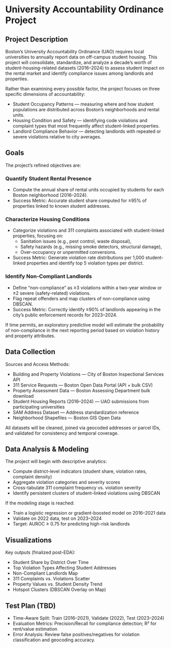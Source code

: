 # University Accountability Ordinance Project

## Project Description

Boston’s University Accountability Ordinance (UAO) requires local universities to annually report data on off-campus student housing. This project will consolidate, standardize, and analyze a decade’s worth of student-housing-related datasets (2016–2024) to assess student impact on the rental market and identify compliance issues among landlords and properties.

Rather than examining every possible factor, the project focuses on three specific dimensions of accountability:

- Student Occupancy Patterns — measuring where and how student populations are distributed across Boston’s neighborhoods and rental units.
- Housing Condition and Safety — identifying code violations and complaint types that most frequently affect student-linked properties.
- Landlord Compliance Behavior — detecting landlords with repeated or severe violations relative to city averages.

## Goals

The project’s refined objectives are:

### Quantify Student Rental Presence
- Compute the annual share of rental units occupied by students for each Boston neighborhood (2016–2024).
- Success Metric: Accurate student share computed for ≥95% of properties linked to known student addresses.

### Characterize Housing Conditions
- Categorize violations and 311 complaints associated with student-linked properties, focusing on:
  - Sanitation issues (e.g., pest control, waste disposal),
  - Safety hazards (e.g., missing smoke detectors, structural damage),
  - Over-occupancy or unpermitted conversions.
- Success Metric: Generate violation rate distributions per 1,000 student-linked properties and identify top 5 violation types per district.

### Identify Non-Compliant Landlords
- Define “non-compliance” as ≥3 violations within a two-year window or ≥2 severe (safety-related) violations.
- Flag repeat offenders and map clusters of non-compliance using DBSCAN.
- Success Metric: Correctly identify ≥90% of landlords appearing in the city’s public enforcement records for 2023–2024.

If time permits, an exploratory predictive model will estimate the probability of non-compliance in the next reporting period based on violation history and property attributes.

## Data Collection

Sources and Access Methods:

- Building and Property Violations — City of Boston Inspectional Services API
- 311 Service Requests — Boston Open Data Portal (API + bulk CSV)
- Property Assessment Data — Boston Assessing Department bulk download
- Student Housing Reports (2016–2024) — UAO submissions from participating universities
- SAM Address Dataset — Address standardization reference
- Neighborhood Shapefiles — Boston GIS Open Data

All datasets will be cleaned, joined via geocoded addresses or parcel IDs, and validated for consistency and temporal coverage.

## Data Analysis & Modeling

The project will begin with descriptive analytics:

- Compute district-level indicators (student share, violation rates, complaint density)
- Aggregate violation categories and severity scores
- Cross-tabulate 311 complaint frequency vs. violation severity
- Identify persistent clusters of student-linked violations using DBSCAN

If the modeling stage is reached:

- Train a logistic regression or gradient-boosted model on 2016–2021 data
- Validate on 2022 data, test on 2023–2024
- Target: AUROC ≥ 0.75 for predicting high-risk landlords

## Visualizations

Key outputs (finalized post-EDA):

- Student Share by District Over Time
- Top Violation Types Affecting Student Addresses
- Non-Compliant Landlords Map
- 311 Complaints vs. Violations Scatter
- Property Values vs. Student Density Trend
- Hotspot Clusters (DBSCAN Overlay on Map)

## Test Plan (TBD)

- Time-Aware Split: Train (2016–2021), Validate (2022), Test (2023–2024)
- Evaluation Metrics: Precision/Recall for compliance detection; R² for rent/value estimation
- Error Analysis: Review false positives/negatives for violation classification and geocoding accuracy.

